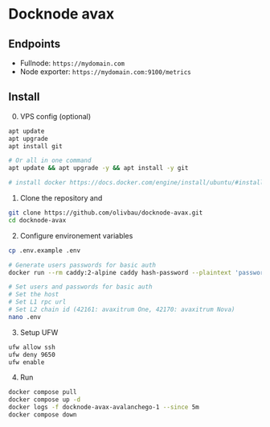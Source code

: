 # Docknode avax

## Endpoints

- Fullnode: `https://mydomain.com`
- Node exporter: `https://mydomain.com:9100/metrics`

## Install

0. VPS config (optional)

```bash
apt update
apt upgrade
apt install git

# Or all in one command
apt update && apt upgrade -y && apt install -y git

# install docker https://docs.docker.com/engine/install/ubuntu/#install-using-the-repository
```

1. Clone the repository and

```bash
git clone https://github.com/olivbau/docknode-avax.git
cd docknode-avax
```

2. Configure environement variables

```bash
cp .env.example .env

# Generate users passwords for basic auth
docker run --rm caddy:2-alpine caddy hash-password --plaintext 'password'

# Set users and passwords for basic auth
# Set the host
# Set L1 rpc url
# Set L2 chain id (42161: avaxitrum One, 42170: avaxitrum Nova)
nano .env
```

3. Setup UFW

```bash
ufw allow ssh
ufw deny 9650
ufw enable
```

4. Run

```bash
docker compose pull
docker compose up -d
docker logs -f docknode-avax-avalanchego-1 --since 5m
docker compose down
```
